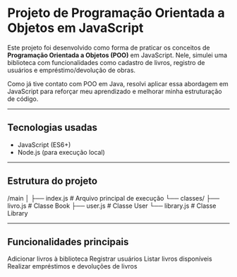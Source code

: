 #  Projeto de Programação Orientada a Objetos em JavaScript

Este projeto foi desenvolvido como forma de praticar os conceitos de **Programação Orientada a Objetos (POO)** em JavaScript. Nele, simulei uma biblioteca com funcionalidades como cadastro de livros, registro de usuários e empréstimo/devolução de obras.

 Como já tive contato com POO em Java, resolvi aplicar essa abordagem em JavaScript para reforçar meu aprendizado e melhorar minha estruturação de código.

---

##  Tecnologias usadas

- JavaScript (ES6+)
- Node.js (para execução local)

---

## Estrutura do projeto

/main
│
├── index.js # Arquivo principal de execução
└── classes/
├── livro.js # Classe Book
├── user.js # Classe User
└── library.js # Classe Library

---

##  Funcionalidades principais

 Adicionar livros à biblioteca
 Registrar usuários
 Listar livros disponíveis
 Realizar empréstimos e devoluções de livros


